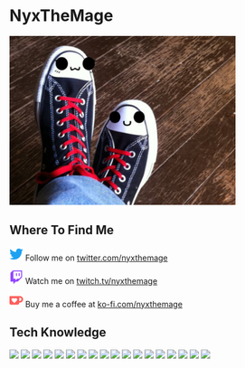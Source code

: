 # NyxTheMage
![image of NyxTheMage](images/me.jpg)

## Where To Find Me
<img height="24" width="24" src="images/twitter.svg" /> Follow me on [twitter.com/nyxthemage](https://twitter.com/nyxthemage)

<img height="24" width="24" src="images/twitch.svg" /> Watch me on [twitch.tv/nyxthemage](https://twitch.tv/nyxthemage)

<img height="24" width="24" src="images/kofi.svg" /> Buy me a coffee at [ko-fi.com/nyxthemage](https://ko-fi.com/nyxthemage)

## Tech Knowledge
![](https://img.shields.io/badge/Linux-informational?style=for-the-badge&logo=linux&logoColor=black&color=fcc624)
![](https://img.shields.io/badge/BSD-informational?style=for-the-badge&logo=freebsd&logoColor=white&color=ab2b28)
![](https://img.shields.io/badge/Mac-informational?style=for-the-badge&logo=apple&logoColor=white&color=999999)
![](https://img.shields.io/badge/Windows-informational?style=for-the-badge&logo=windows&logoColor=white&color=0078d6)
![](https://img.shields.io/badge/Bash-informational?style=for-the-badge&logo=gnu-bash&logoColor=white&color=4eaa25)
![](https://img.shields.io/badge/C%2FC++-informational?style=for-the-badge&logo=cplusplus&logoColor=white&color=00599c)
![](https://img.shields.io/badge/C%23-informational?style=for-the-badge&logo=csharp&logoColor=white&color=239120)
![](https://img.shields.io/badge/HTML5-informational?style=for-the-badge&logo=html5&logoColor=white&color=E34F26)
![](https://img.shields.io/badge/CSS3-informational?style=for-the-badge&logo=css3&logoColor=white&color=1572B6)
![](https://img.shields.io/badge/Javascript-informational?style=for-the-badge&logo=javascript&logoColor=black&color=f7df1e)
![](https://img.shields.io/badge/JQuery-informational?style=for-the-badge&logo=jquery&logoColor=white&color=0769AD)
![](https://img.shields.io/badge/PHP-informational?style=for-the-badge&logo=php&logoColor=white&color=777bb4)
![](https://img.shields.io/badge/Python-informational?style=for-the-badge&logo=python&logoColor=white&color=3776AB)
![](https://img.shields.io/badge/MySQL-informational?style=for-the-badge&logo=mysql&logoColor=white&color=4479a1)
![](https://img.shields.io/badge/Node.js-informational?style=for-the-badge&logo=nodedotjs&logoColor=white&color=339933)
![](https://img.shields.io/badge/Express-informational?style=for-the-badge&logo=express&logoColor=white&color=000000)
![](https://img.shields.io/badge/Angular-informational?style=for-the-badge&logo=angular&logoColor=white&color=DD0031)
![](https://img.shields.io/badge/MongoDB-informational?style=for-the-badge&logo=mongodb&logoColor=white&color=47A248)

